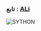 
### تابع : [ALi](https://t.me/ziwdy) ###

![SYTHON](https://te.legra.ph/file/80ff0951e619289e99c79.jpg)
